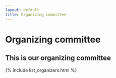 ```yaml
---
layout: default
title: Organizing committee 
---
```


Organizing committee
=======

This is our organizing committee
-------

{% include list_organizers.html %}

